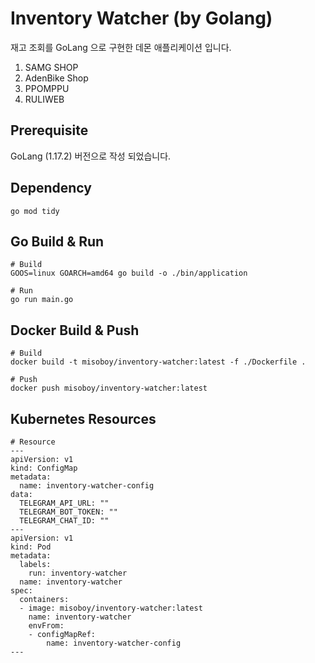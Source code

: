 # Inventory Watcher (by Golang)
재고 조회를 GoLang 으로 구현한 데몬 애플리케이션 입니다.<br/>
1. SAMG SHOP
2. AdenBike Shop
3. PPOMPPU
4. RULIWEB

## Prerequisite
GoLang (1.17.2) 버전으로 작성 되었습니다.

## Dependency
```
go mod tidy
```

## Go Build & Run
```
# Build
GOOS=linux GOARCH=amd64 go build -o ./bin/application

# Run
go run main.go
```

## Docker Build & Push
```
# Build
docker build -t misoboy/inventory-watcher:latest -f ./Dockerfile .

# Push
docker push misoboy/inventory-watcher:latest
```

## Kubernetes Resources
```
# Resource
---
apiVersion: v1
kind: ConfigMap
metadata:
  name: inventory-watcher-config
data:
  TELEGRAM_API_URL: ""
  TELEGRAM_BOT_TOKEN: ""
  TELEGRAM_CHAT_ID: ""
---
apiVersion: v1
kind: Pod
metadata:
  labels:
    run: inventory-watcher
  name: inventory-watcher
spec:
  containers:
  - image: misoboy/inventory-watcher:latest
    name: inventory-watcher
    envFrom:
    - configMapRef:
        name: inventory-watcher-config
---
```
